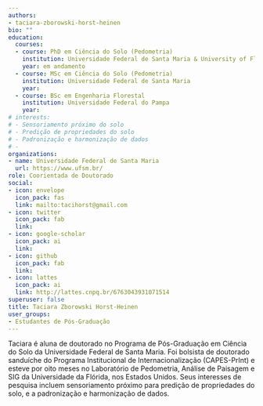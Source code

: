 ```yaml
---
authors:
- taciara-zborowski-horst-heinen
bio: ""
education:
  courses:
  - course: PhD em Ciência do Solo (Pedometria)
    institution: Universidade Federal de Santa Maria & University of Florida
    year: em andamento
  - course: MSc em Ciência do Solo (Pedometria)
    institution: Universidade Federal de Santa Maria
    year: 
  - course: BSc em Engenharia Florestal
    institution: Universidade Federal do Pampa
    year: 
# interests:
# - Sensoriamento próximo do solo
# - Predição de propriedades do solo
# - Padronização e harmonização de dados
# - 
organizations:
- name: Universidade Federal de Santa Maria
  url: https://www.ufsm.br/
role: Coorientada de Doutorado
social:
- icon: envelope
  icon_pack: fas
  link: mailto:tacihorst@gmail.com
- icon: twitter
  icon_pack: fab
  link: 
- icon: google-scholar
  icon_pack: ai
  link: 
- icon: github
  icon_pack: fab
  link: 
- icon: lattes
  icon_pack: ai
  link: http://lattes.cnpq.br/6763043931071514
superuser: false
title: Taciara Zborowski Horst-Heinen
user_groups:
- Estudantes de Pós-Graduação
---
```


Taciara é aluna de doutorado no Programa de Pós-Graduação em Ciência do Solo da Universidade Federal de Santa Maria. Foi bolsista de doutorado sanduíche do Programa Institucional de Internacionalização (CAPES-PrInt) e esteve por oito meses no Laboratório de Pedometria, Análise de Paisagem e SIG da Universidade da Flórida, nos Estados Unidos.
Seus interesses de pesquisa incluem sensoriamento próximo para predição de propriedades do solo, e a padronização e harmonização de dados.
